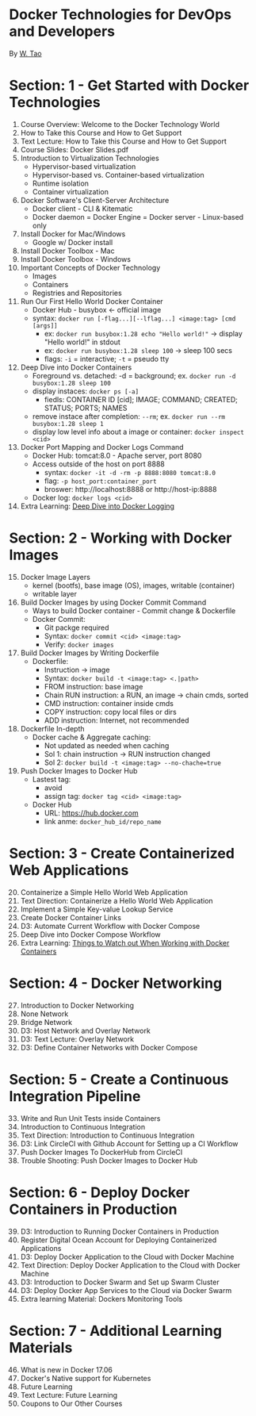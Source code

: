 Docker Technologies for DevOps and Developers
=============================================
By [W. Tao](https://www.udemy.com/docker-tutorial-for-devops-run-docker-containers/learn/v4/content)

# Section: 1 - Get Started with Docker Technologies
1. Course Overview: Welcome to the Docker Technology World
2. How to Take this Course and How to Get Support
3. Text Lecture: How to Take this Course and How to Get Support
4. Course Slides:  Docker Slides.pdf
5. Introduction to Virtualization Technologies
    + Hypervisor-based virtualization
    + Hypervisor-based vs. Container-based virtualization
    + Runtime isolation
    + Container virtualization
6. Docker Software's Client-Server Architecture
    + Docker client - CLI & Kitematic
    + Docker daemon = Docker Engine = Docker server - Linux-based only
7. Install Docker for Mac/Windows
    + Google w/  Docker install
8. Install Docker Toolbox - Mac
9. Install Docker Toolbox - Windows
10. Important Concepts of Docker Technology
    + Images
    + Containers
    + Registries and Repositories
11. Run Our First Hello World Docker Container
    + Docker Hub - busybox <- official image
    + syntax: `docker run [-flag...][--lflag...] <image:tag> [cmd [args]]`
        + ex: `docker run busybox:1.28 echo "Hello world!"` -> display "Hello world!" in stdout
        + ex: `docker run busybox:1.28 sleep 100` -> sleep 100 secs
        + flags: `-i` = interactive; `-t` = pseudo tty
12. Deep Dive into Docker Containers
    + Foreground vs. detached: -d = background; ex. `docker run -d busybox:1.28 sleep 100`
    + display instaces: `docker ps [-a]`
        + fiedls: CONTAINER ID [cid]; IMAGE; COMMAND; CREATED; STATUS; PORTS; NAMES
    + remove instace after completion: `--rm`; ex. `docker run --rm busybox:1.28 sleep 1`
    + display low level info about a image or container: `docker inspect <cid>`
13. Docker Port Mapping and Docker Logs Command
    + Docker Hub: tomcat:8.0 - Apache server, port 8080
    + Access outside of the host on port 8888
        + syntax: `docker -it -d -rm -p 8888:8080 tomcat:8.0`
        + flag: `-p host_port:container_port`
        + broswer: http://localhost:8888 or http://host-ip:8888
    + Docker log: `docker logs <cid>`
14. Extra Learning: [Deep Dive into Docker Logging](https://www.level-up.one/deep-dive-into-docker-logging/)

# Section: 2 - Working with Docker Images
15. Docker Image Layers
    + kernel (bootfs), base image (OS), images, writable (container)
    + writable layer 
16. Build Docker Images by using Docker Commit Command
    + Ways to build Docker container - Commit change & Dockerfile
    + Docker Commit:
        + Git packge required
        + Syntax: `docker commit <cid> <image:tag>`
        + Verify: `docker images`
17. Build Docker Images by Writing Dockerfile
    + Dockerfile: 
        + Instruction -> image
        + Syntax: `docker build -t <image:tag> <.|path>`
        + FROM instruction: base image
        + Chain RUN instruction: a RUN, an image -> chain cmds, sorted
        + CMD instruction: container inside cmds
        + COPY instruction: copy local files or dirs
        + ADD instruction: Internet, not recommended
18. Dockerfile In-depth
    + Docker cache & Aggregate caching: 
        + Not updated as needed when caching
        + Sol 1: chain instruction -> RUN instruction changed
        + Sol 2: `docker build -t <image:tag> --no-chache=true`
19. Push Docker Images to Docker Hub
    + Lastest tag: 
        + avoid
        + assign tag: `docker tag <cid> <image:tag>`
    + Docker Hub
        + URL: https://hub.docker.com
        + link anme: `docker_hub_id/repo_name`

# Section: 3 - Create Containerized Web Applications
20. Containerize a Simple Hello World Web Application
21. Text Direction: Containerize a Hello World Web Application
22. Implement a Simple Key-value Lookup Service
23. Create Docker Container Links
24. D3: Automate Current Workflow with Docker Compose
25. Deep Dive into Docker Compose Workflow
26. Extra Learning: [Things to Watch out When Working with Docker Containers](https://www.level-up.one/things-watch-working-docker-containers/)

# Section: 4 - Docker Networking
27. Introduction to Docker Networking
28. None Network
29. Bridge Network
30. D3: Host Network and Overlay Network
31. D3: Text Lecture: Overlay Network
32. D3: Define Container Networks with Docker Compose

# Section: 5 - Create a Continuous Integration Pipeline
33. Write and Run Unit Tests inside Containers
34. Introduction to Continuous Integration
35. Text Direction: Introduction to Continuous Integration
36. D3: Link CircleCI with Github Account for Setting up a CI Workflow
37. Push Docker Images To DockerHub from CircleCI
38. Trouble Shooting: Push Docker Images to Docker Hub

# Section: 6 - Deploy Docker Containers in Production
39. D3: Introduction to Running Docker Containers in Production
40. Register Digital Ocean Account for Deploying Containerized Applications
41. D3: Deploy Docker Application to the Cloud with Docker Machine
42. Text Direction: Deploy Docker Application to the Cloud with Docker Machine
43. D3: Introduction to Docker Swarm and Set up Swarm Cluster
44. D3: Deploy Docker App Services to the Cloud via Docker Swarm
45. Extra learning Material: Dockers Monitoring Tools

# Section: 7 - Additional Learning Materials
46. What is new in Docker 17.06
47. Docker's Native support for Kubernetes
48. Future Learning
49. Text Lecture: Future Learning
50. Coupons to Our Other Courses


